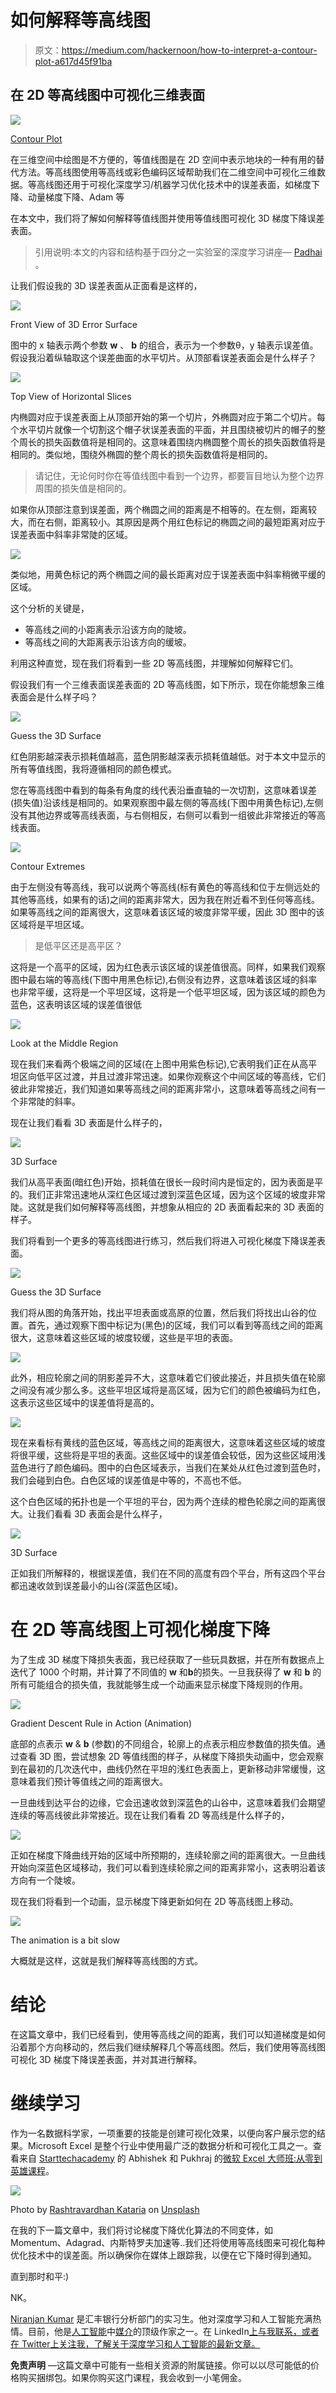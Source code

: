 # 如何解释等高线图

> 原文：<https://medium.com/hackernoon/how-to-interpret-a-contour-plot-a617d45f91ba>

## 在 2D 等高线图中可视化三维表面

![](img/4e762e540535fbc9260b4795348ac993.png)

[Contour Plot](https://jakevdp.github.io/PythonDataScienceHandbook/04.04-density-and-contour-plots.html)

在三维空间中绘图是不方便的，等值线图是在 2D 空间中表示地块的一种有用的替代方法。等高线图使用等高线或彩色编码区域帮助我们在二维空间中可视化三维数据。等高线图还用于可视化深度学习/机器学习优化技术中的误差表面，如梯度下降、动量梯度下降、Adam 等

在本文中，我们将了解如何解释等值线图并使用等值线图可视化 3D 梯度下降误差表面。

> 引用说明:本文的内容和结构基于四分之一实验室的深度学习讲座— [Padhai](https://padhai.onefourthlabs.in) 。

让我们假设我的 3D 误差表面从正面看是这样的，

![](img/8e2979ae9c16a27fe72b03744e95b631.png)

Front View of 3D Error Surface

图中的 x 轴表示两个参数 **w** 、 **b** 的组合，表示为一个参数θ，y 轴表示误差值。假设我沿着纵轴取这个误差曲面的水平切片。从顶部看误差表面会是什么样子？

![](img/352ba2510a25fa7b4ea876a2e24c6a0c.png)

Top View of Horizontal Slices

内椭圆对应于误差表面上从顶部开始的第一个切片，外椭圆对应于第二个切片。每个水平切片就像一个切割这个帽子状误差表面的平面，并且围绕被切片的帽子的整个周长的损失函数值将是相同的。这意味着围绕内椭圆整个周长的损失函数值将是相同的。类似地，围绕外椭圆的整个周长的损失函数值将是相同的。

> 请记住，无论何时你在等值线图中看到一个边界，都要盲目地认为整个边界周围的损失值是相同的。

如果你从顶部注意到误差面，两个椭圆之间的距离是不相等的。在左侧，距离较大，而在右侧，距离较小。其原因是两个用红色标记的椭圆之间的最短距离对应于误差表面中斜率非常陡的区域。

![](img/4ad772e535ddff10bfab0c877d24106c.png)

类似地，用黄色标记的两个椭圆之间的最长距离对应于误差表面中斜率稍微平缓的区域。

这个分析的关键是，

*   等高线之间的小距离表示沿该方向的陡坡。
*   等高线之间的大距离表示沿该方向的缓坡。

利用这种直觉，现在我们将看到一些 2D 等高线图，并理解如何解释它们。

假设我们有一个三维表面误差表面的 2D 等高线图，如下所示，现在你能想象三维表面会是什么样子吗？

![](img/b3a4985244cc86ab0982a0dde75e6053.png)

Guess the 3D Surface

红色阴影越深表示损耗值越高，蓝色阴影越深表示损耗值越低。对于本文中显示的所有等值线图，我将遵循相同的颜色模式。

您在等高线图中看到的每条有角度的线代表沿垂直轴的一次切割，这意味着误差(损失值)沿该线是相同的。如果观察图中最左侧的等高线(下图中用黄色标记),左侧没有其他边界或等高线表面，与右侧相反，右侧可以看到一组彼此非常接近的等高线表面。

![](img/5faa37a30343e53f25fcf6f2bf4274ad.png)

Contour Extremes

由于左侧没有等高线，我可以说两个等高线(标有黄色的等高线和位于左侧远处的其他等高线，如果有的话)之间的距离非常大，因为我在附近看不到任何等高线。如果等高线之间的距离很大，这意味着该区域的坡度非常平缓，因此 3D 图中的该区域将是平坦区域。

> 是低平区还是高平区？

这将是一个高平的区域，因为红色表示该区域的误差值很高。同样，如果我们观察图中最右端的等高线(下图中用黑色标记),右侧没有边界，这意味着该区域的斜率也非常平缓，这将是一个平坦区域，这将是一个低平坦区域，因为该区域的颜色为蓝色，这表明该区域的误差值很低

![](img/3f1aa67fc87f8b7eb750bbd76037f95a.png)

Look at the Middle Region

现在我们来看两个极端之间的区域(在上图中用紫色标记),它表明我们正在从高平坦区向低平区过渡，并且过渡非常迅速。如果你观察这个中间区域的等高线，它们彼此非常接近，我们知道如果等高线之间的距离非常小，这意味着等高线之间有一个非常陡的斜率。

现在让我们看看 3D 表面是什么样子的，

![](img/25d7d31c8a0b1448368fa8818e02ac41.png)

3D Surface

我们从高平表面(暗红色)开始，损耗值在很长一段时间内是恒定的，因为表面是平的。我们正非常迅速地从深红色区域过渡到深蓝色区域，因为这个区域的坡度非常陡。这就是我们如何解释等高线图，并想象从相应的 2D 表面看起来的 3D 表面的样子。

我们将看到一个更多的等高线图进行练习，然后我们将进入可视化梯度下降误差表面。

![](img/6ffc5289f4a36962e5c05f18063b8a4f.png)

Guess the 3D Surface

我们将从图的角落开始，找出平坦表面或高原的位置，然后我们将找出山谷的位置。首先，通过观察下图中标记为(黑色)的区域，我们可以看到等高线之间的距离很大，这意味着这些区域的坡度较缓，这些是平坦的表面。

![](img/6e002163d9a602a5e16940f3a17d9419.png)

此外，相应轮廓之间的阴影差异不大，这意味着它们彼此接近，并且损失值在轮廓之间没有减少那么多。这些平坦区域将是高区域，因为它们的颜色被编码为红色，这表示这些区域中的误差值将是高的。

![](img/fc55a63406c9d9b147aa1571b13b8b0c.png)

现在来看标有黄线的蓝色区域，等高线之间的距离很大，这意味着这些区域的坡度将很平缓，这些将是平坦的表面。这些区域中的误差值会较低，因为这些区域用浅蓝色进行了颜色编码。图中的白色区域表示，当我们在某处从红色过渡到蓝色时，我们会碰到白色。白色区域的误差值是中等的，不高也不低。

这个白色区域的拓扑也是一个平坦的平台，因为两个连续的橙色轮廓之间的距离很大。让我们看看 3D 表面会是什么样子，

![](img/872a137d534354a7be250831dc0ba54b.png)

3D Surface

正如我们所解释的，根据误差值，我们在不同的高度有四个平台，所有这四个平台都迅速收敛到误差最小的山谷(深蓝色区域)。

# 在 2D 等高线图上可视化梯度下降

为了生成 3D 梯度下降损失表面，我已经获取了一些玩具数据，并在所有数据点上迭代了 1000 个时期，并计算了不同值的 **w** 和**b**的损失。一旦我获得了 **w** 和 **b** 的所有可能组合的损失值，我就能够生成一个动画来显示梯度下降规则的作用。

![](img/53a964fab2d0ffbce6e365c5fb4a7be1.png)

Gradient Descent Rule in Action (Animation)

底部的点表示 **w** & **b** (参数)的不同组合，轮廓上的点表示相应参数值的损失值。通过查看 3D 图，尝试想象 2D 等值线图的样子，从梯度下降损失动画中，您会观察到在最初的几次迭代中，曲线仍然在平坦的浅红色表面上，更新移动非常缓慢，这意味着我们预计等值线之间的距离很大。

一旦曲线到达平台的边缘，它会迅速收敛到深蓝色的山谷中，这意味着我们会期望连续的等高线彼此非常接近。现在让我们看看 2D 等高线是什么样子的，

![](img/d372d41ca3c51033936eab3904cf645b.png)

正如在梯度下降曲线开始的区域中所预期的，连续轮廓之间的距离很大。一旦曲线开始向深蓝色区域移动，我们可以看到连续轮廓之间的距离非常小，这表明沿着该方向有一个陡坡。

现在我们将看到一个动画，显示梯度下降更新如何在 2D 等高线图上移动。

![](img/46e71a4f23ca1799a5dea2ba2d07104a.png)

The animation is a bit slow

大概就是这样，这就是我们解释等高线图的方式。

# 结论

在这篇文章中，我们已经看到，使用等高线之间的距离，我们可以知道梯度是如何沿着那个方向移动的，然后我们继续解释几个等高线图。然后，我们使用等高线图可视化 3D 梯度下降误差表面，并对其进行解释。

# 继续学习

作为一名数据科学家，一项重要的技能是创建可视化效果，以便向客户展示您的结果。Microsoft Excel 是整个行业中使用最广泛的数据分析和可视化工具之一。查看来自 [Starttechacademy](https://courses.starttechacademy.com/full-site-access/?coupon=NKSTACAD) 的 Abhishek 和 Pukhraj 的[微软 Excel 大师班:从零到英雄课程](https://courses.starttechacademy.com/full-site-access/?coupon=NKSTACAD)。

![](img/940ce23ad0ec66484712afd891e55b0d.png)

Photo by [Rashtravardhan Kataria](https://unsplash.com/@chilledinlife?utm_source=medium&utm_medium=referral) on [Unsplash](https://unsplash.com?utm_source=medium&utm_medium=referral)

在我的下一篇文章中，我们将讨论梯度下降优化算法的不同变体，如 Momentum、Adagrad、内斯特罗夫加速等..我们还将使用等高线图来可视化每种优化技术中的误差面。所以确保你在媒体上跟踪我，以便在它下降时得到通知。

直到那时和平:)

NK。

[Niranjan Kumar](https://medium.com/u/3e4fb2985698?source=post_page-----a617d45f91ba--------------------------------) 是汇丰银行分析部门的实习生。他对深度学习和人工智能充满热情。目前，他是[人工智能](/tag/artificial-intelligence/top-writers)中[媒介](https://medium.com/u/504c7870fdb6?source=post_page-----a617d45f91ba--------------------------------)的顶级作家之一。在 LinkedIn[上与我联系，或者在 Twitter](https://www.linkedin.com/in/niranjankumar-c/)[上关注我，了解关于深度学习和人工智能的最新文章。](https://twitter.com/Nkumar_283)

**免责声明** —这篇文章中可能有一些相关资源的附属链接。你可以以尽可能低的价格购买捆绑包。如果你购买这门课程，我会收到一小笔佣金。
